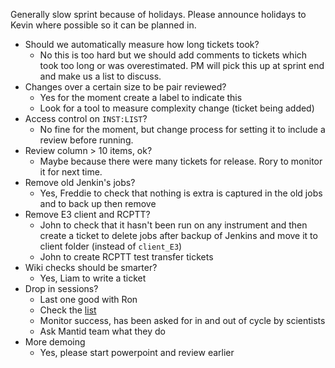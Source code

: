 Generally slow sprint because of holidays. Please announce holidays to Kevin where possible so it can be planned in.

* Should we automatically measure how long tickets took?
    * No this is too hard but we should add comments to tickets which took too long or was overestimated. PM will pick this up at sprint end and make us a list to discuss.
* Changes over a certain size to be pair reviewed?
    * Yes for the moment create a label to indicate this
    * Look for a tool to measure complexity change (ticket being added)
* Access control on `INST:LIST`?
    * No fine for the moment, but change process for setting it to include a review before running.
* Review column > 10 items, ok?
    * Maybe because there were many tickets for release. Rory to monitor it for next time.
* Remove old Jenkin's jobs?
    * Yes, Freddie to check that nothing is extra is captured in the old jobs and to back up then remove
* Remove E3 client and RCPTT?
    * John to check that it hasn't been run on any instrument and then create a ticket to delete jobs after backup of Jenkins and move it to client folder (instead of `client_E3`)
    * John to create RCPTT test transfer tickets
* Wiki checks should be smarter?
    * Yes, Liam to write a ticket
* Drop in sessions?
    * Last one good with Ron
    * Check the [list](Drop-in-Sessions#drop-in-session-principles-1)
    * Monitor success, has been asked for in and out of cycle by scientists
    * Ask Mantid team what they do
* More demoing
    * Yes, please start powerpoint and review earlier

